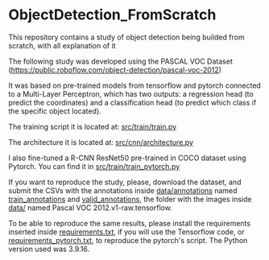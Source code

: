 # ObjectDetection_FromScratch
This repository contains a study of object detection being builded from scratch, with all explanation of it


The following study was developed using the PASCAL VOC Dataset (https://public.roboflow.com/object-detection/pascal-voc-2012)

It was based on pre-trained models from tensorflow and pytorch connected to a Multi-Layer Perceptron, which has two outputs: a regression head (to predict the coordinates) and a classification head (to predict which class if the specific object located).

The training script it is located at: [src/train/train.py](src/train/train.py)

The architecture it is located at: [src/cnn/architecture.py](src/cnn/architecture.py)

I also fine-tuned a R-CNN ResNet50 pre-trained in COCO dataset using Pytorch. You can find it in [src/train/train_pytorch.py](src/train/train_pytorch.py)

If you want to reproduce the study, please, download the dataset, and submit the CSVs with the annotations inside [data/annotations](data/annotations) named  [train_annotations](data/annotations/train_annotations.csv) and [valid_annotations](data/annotations/valid_annotations.csv), the folder with the images inside [data/](data/) named Pascal VOC 2012.v1-raw.tensorflow.

To be able to reproduce the same results, please install the requirements inserted inside [requirements.txt](requirements.txt), if you will use the Tensorflow code, or [requirements_pytorch.txt](requirements_pytorch.txt), to reproduce the pytorch's script. The Python version used was 3.9.16.
